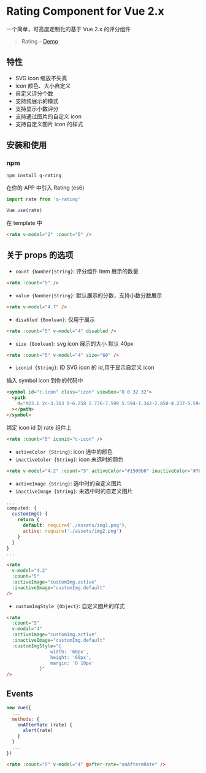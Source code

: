 # Rating Component for Vue 2.x

一个简单，可高度定制化的基于 Vue 2.x 的评分组件

> Rating - [Demo](https://qiulonghui.github.io/rating/)


## 特性

- SVG icon 缩放不失真
- icon 颜色、大小自定义
- 自定义评分个数
- 支持纯展示的模式
- 支持显示小数评分
- 支持通过图片的自定义 icon
- 支持自定义图片 icon 的样式

## 安装和使用

### npm

`npm install q-rating` 

在你的 APP 中引入 Rating (es6)

```javascript
import rate from 'q-rating'

Vue.use(rate)
```

在 template 中

```html
<rate v-model="2" :count="5" />
```

## 关于 props 的选项

- `count {Number|String}`: 评分组件 item 展示的数量

```html
<rate :count="5" />
```

- `value {Number|String}`: 默认展示的分数，支持小数分数展示

```html
<rate v-model="4.7" />
```

- `disabled {Boolean}`: 仅用于展示

```html
<rate :count="5" v-model="4" disabled />
```

- `size {Boolean}`: svg icon 展示的大小 默认 40px

```html
<rate :count="5" v-model="4" size="60" />
```

- `iconid {String}`: ID SVG icon 的 id,用于显示自定义 icon

插入 symbol icon 到你的代码中

```html
<symbol id="c-icon" class="icon" viewBox="0 0 32 32">
  <path
    d="M23.6 2c-3.363 0-6.258 2.736-7.599 5.594-1.342-2.858-4.237-5.594-7.601-5.594-4.637 0-8.4 3.764-8.4 8.401 0 9.433 9.516 11.906 16.001 21.232 6.13-9.268 15.999-12.1 15.999-21.232 0-4.637-3.763-8.401-8.4-8.401z"
  ></path>
</symbol>
```

绑定 icon id 到 rate 组件上

```html
<rate :count="5" iconid="c-icon" />
```

- `activeColor {String}`: icon 选中的颜色
- `inactiveColor {String}`: icon 未选时的颜色

```html
<rate v-model="4.2" :count="5" activeColor="#1500b0" inactiveColor="#7669d6" />
```

- `activeImage {String}`: 选中时的自定义图片
- `inactiveImage {String}`: 未选中时的自定义图片

```javascript
...
computed: {
  customImg() {
    return {
      default: require('./assets/img1.png'),
      active: require('./assets/img2.png')
    }
  }
}
...
```

```html
<rate
  v-model="4.2"
  :count="5"
  :activeImage="customImg.active"
  :inactiveImage="customImg.default"
/>
```

- `customImgStyle {Object}`: 自定义图片的样式

```html
<rate
  :count="5"
  v-modal="4"
  :activeImage="customImg.active"
  :inactiveImage="customImg.default"
  :customImgStyle="{
				width: '60px',
				height: '60px',
				margin: '0 10px'
			}"
/>
```

## Events

```javascript
new Vue({
  ...
  methods: {
    onAfterRate (rate) {
      alert(rate)
    }
  }
  ...
})
```

```html
<rate :count="5" v-model="4" @after-rate="onAftereRate" />
```
